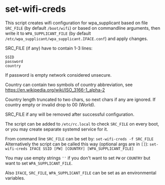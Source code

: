 # set-wifi-creds

This script creates wifi configuration for wpa_supplicant based on file `SRC_FILE` (by default `/boot/wifi`) or based on commandline arguments, then write it to `WPA_SUPPLICANT_FILE` (by default `/etc/wpa_supplicant/wpa_supplicant.IFACE.conf`) and apply changes.

SRC_FILE (if any) have to contain 1-3 lines:
```
SSID
password
country
```
If password is empty network considered unsecure.

Country can contain two symbols of country abbreviation, see
https://en.wikipedia.org/wiki/ISO_3166-1_alpha-2

Country length truncated to two chars, so next chars if any are ignored.
If country empty or invalid drop to 00 (World).

SRC_FILE if any will be removed after successful configuration.

The script can be added to `/etc/rc.local` to check `SRC_FILE` on every boot, or you may create separate systemd service for it.

From command line `SRC_FILE` can be set by:
  `set-wifi-creds -f SRC_FILE`
Alternatively the script can be called this way (optional args are in `[]`):
  `set-wifi-creds IFACE SSID [PW] [COUNTRY] [WPA_SUPPLICANT_FILE]`

You may use empty strings `''` if you don't want to set `PW` or `COUNTRY` but want to set `WPA_SUPPLICANT_FILE`.

Also `IFACE`, `SRC_FILE`, `WPA_SUPPLICANT_FILE` can be set as an environmental variables.
